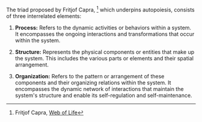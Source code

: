 The triad proposed by Fritjof Capra, [^1] which underpins autopoiesis, consists of three interrelated elements:

1. **Process:** Refers to the dynamic activities or behaviors within a system. It encompasses the ongoing interactions and transformations that occur within the system.
    
2. **Structure:** Represents the physical components or entities that make up the system. This includes the various parts or elements and their spatial arrangement.
    
3. **Organization:** Refers to the pattern or arrangement of these components and their organizing relations within the system. It encompasses the dynamic network of interactions that maintain the system's structure and enable its self-regulation and self-maintenance.

[^1]: Fritjof Capra, [Web of Life](https://app.thestorygraph.com/books/33acfe22-fdb7-408b-b296-b7bbfbcf52e7)